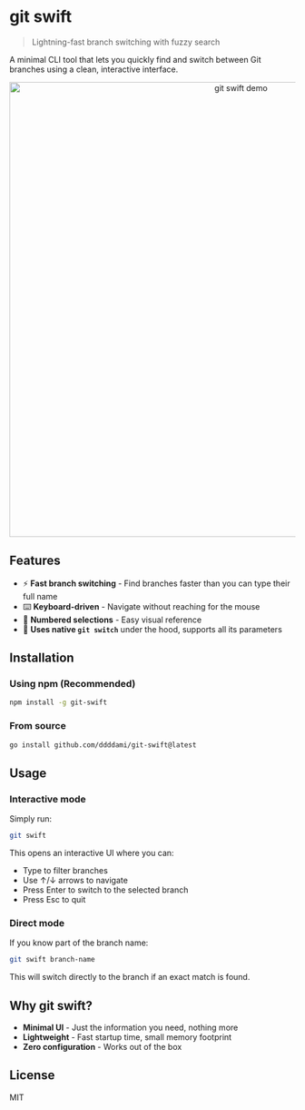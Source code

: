 # git swift

> Lightning-fast branch switching with fuzzy search

A minimal CLI tool that lets you quickly find and switch between Git branches using a clean, interactive interface.

<p align="center">
  <img src="https://github.com/user-attachments/assets/14c5b6ee-d9d9-4b11-97fe-dfac7d1a1956" alt="git swift demo" width="800px" />
</p>

## Features

- ⚡ **Fast branch switching** - Find branches faster than you can type their full name
- ⌨️ **Keyboard-driven** - Navigate without reaching for the mouse
- 🔢 **Numbered selections** - Easy visual reference
- 🔖 **Uses native `git switch`** under the hood, supports all its parameters

## Installation

### Using npm (Recommended)

```bash
npm install -g git-swift
```

<!-- ### Using Homebrew -->
<!---->
<!-- ```bash -->
<!-- brew tap ddddami/git-swift -->
<!-- brew install git-swift -->
<!-- ``` -->

### From source

```bash
go install github.com/ddddami/git-swift@latest
```

## Usage

### Interactive mode

Simply run:

```bash
git swift
```

This opens an interactive UI where you can:

- Type to filter branches
- Use ↑/↓ arrows to navigate
- Press Enter to switch to the selected branch
- Press Esc to quit

### Direct mode

If you know part of the branch name:

```bash
git swift branch-name
```

This will switch directly to the branch if an exact match is found.

## Why git swift?

- **Minimal UI** - Just the information you need, nothing more
- **Lightweight** - Fast startup time, small memory footprint
- **Zero configuration** - Works out of the box

## License

MIT
